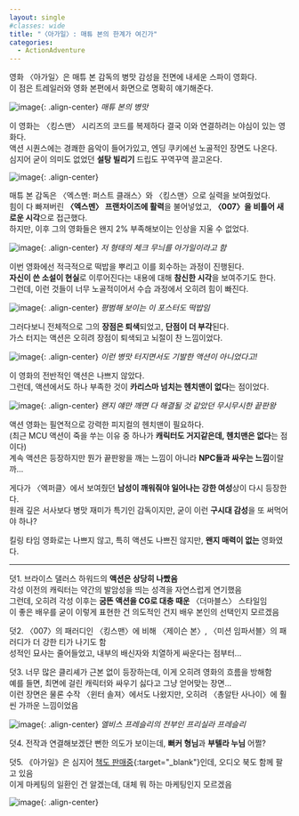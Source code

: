```yaml
---
layout: single
#classes: wide
title: "〈아가일〉꞉ 매튜 본의 한계가 여긴가"
categories:
  - ActionAdventure
---
```


영화 〈아가일〉은 매튜 본 감독의 병맛 감성을 전면에 내세운 스파이 영화다.  
이 점은 트레일러와 영화 본편에서 화면으로 명확히 얘기해준다.

![image](</images/2024-02-10a/twists64.jpg>){: .align-center}
*매튜 본의 병맛*

이 영화는 〈킹스맨〉 시리즈의 코드를 복제하다 결국 이와 연결하려는 야심이 있는 영화다.  
액션 시퀀스에는 경쾌한 음악이 들어가있고, 엔딩 쿠키에선 노골적인 장면도 나온다.  
심지어 굳이 의미도 없었던 **설탕 빌리기** 드립도 꾸역꾸역 끌고온다.

![image](</images/2024-02-10a/km1s64.jpg>){: .align-center}

매튜 본 감독은 〈엑스멘: 퍼스트 클래스〉와 〈킹스맨〉으로 실력을 보여줬었다.  
힘이 다 빠져버린 **〈엑스멘〉 프랜차이즈에 활력**을 불어넣었고, **〈007〉을 비틀어 새로운 시각**으로 접근했다.  
하지만, 이후 그의 영화들은 왠지 2% 부족해보이는 인상을 지울 수 없었다.  

![image](</images/2024-02-10a/Argylles64.jpg>){: .align-center}
*저 형태의 체크 무늬를 아가일이라고 함*

이번 영화에선 적극적으로 떡밥을 뿌리고 이를 회수하는 과정이 진행된다.  
**자신이 쓴 소설이 현실**로 이루어진다는 내용에 대해 **참신한 시각**을 보여주기도 한다.  
그런데, 이런 것들이 너무 노골적이어서 수습 과정에서 오히려 힘이 빠진다.  

![image](</images/2024-02-10a/argylle-thumbnails64.jpg>){: .align-center}
*평범해 보이는 이 포스터도 떡밥임*

그러다보니 전체적으로 그의 **장점은 퇴색**되었고, **단점이 더 부각**된다.  
가스 터지는 액션은 오히려 장점이 퇴색되고 뇌절이 찬 느낌이었다.

![image](</images/2024-02-10a/km2s64.jpg>){: .align-center}
*이런 병맛 터지면서도 기발한 액션이 아니었다고!*

이 영화의 전반적인 액션은 나쁘지 않았다.  
그런데, 액션에서도 하나 부족한 것이 **카리스마 넘치는 헨치맨이 없다**는 점이었다.

![image](</images/2024-02-10a/km3s64.jpg>){: .align-center}
*왠지 얘만 깨면 다 해결될 것 같았던 무시무시한 끝판왕*

액션 영화는 필연적으로 강력한 피지컬의 헨치맨이 필요하다.  
(최근 MCU 액션이 죽을 쑤는 이유 중 하나가 **캐릭터도 거지같은데, 헨치맨은 없다**는 점이다)  
계속 액션은 등장하지만 뭔가 끝판왕을 깨는 느낌이 아니라 **NPC들과 싸우는 느낌**이랄까...

게다가 〈엑퍼클〉에서 보여줬던 **남성이 깨워줘야 일어나는 강한 여성**상이 다시 등장한다.  
원래 깊은 서사보다 병맛 재미가 특기인 감독이지만, 굳이 이런 **구시대 감성**을 또 써먹어야 하나?

킬링 타임 영화로는 나쁘지 않고, 특히 액션도 나쁘진 않지만, **왠지 매력이 없는** 영화였다.

---

덧1. 브라이스 댈러스 하워드의 **액션은 상당히 나빴음**  
각성 이전의 캐릭터는 약간의 발암성을 띄는 성격을 자연스럽게 연기했음  
그런데, 오히려 각성 이후는 **굼뜬 액션을 CG로 대충 때운** 〈더마블스〉 스타일임  
이 좋은 배우를 굳이 이렇게 표현한 건 의도적인 건지 배우 본인의 선택인지 모르겠음

덧2. 〈007〉의 패러디인 〈킹스맨〉에 비해 〈제이슨 본〉, 〈미션 임파서블〉의 패러디가 더 강한 티가 나기도 함  
성적인 묘사는 줄어들었고, 내부의 배신자와 치열하게 싸운다는 점부터...

덧3. 너무 많은 클리셰가 근본 없이 등장하는데, 이게 오히려 영화의 흐름을 방해함  
예를 들면, 최면에 걸린 캐릭터와 싸우기 싫다고 그냥 얻어맞는 장면...  
이런 장면은 물론 수작 〈윈터 솔져〉에서도 나왔지만, 오히려 〈총알탄 사나이〉에 훨씬 가까운 느낌이었음

![image](</images/2024-02-10a/nakedguns64.jpg>){: .align-center}
*엘비스 프레슬리의 전부인 프리실라 프레슬리*

덧4. 전작과 연결해보겠단 뻔한 의도가 보이는데, **뻐커 형님**과 **부텔라 누님** 어쩔?

덧5. 《아가일》은 심지어 [책도 판매중](<https://www.amazon.com/Argylle-Elly-Conway/dp/1787635929/ref=tmm_pap_swatch_0>){:target="_blank"}인데, 오디오 북도 함께 팔고 있음  
이게 마케팅의 일환인 건 알겠는데, 대체 뭐 하는 마케팅인지 모르겠음

![image](</images/2024-02-10a/books64_Q.png>){: .align-center}
